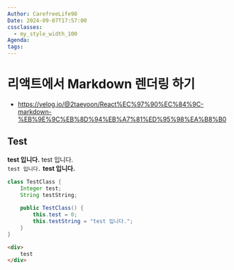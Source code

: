 ```yaml
---
Author: CarefreeLife98
Date: 2024-09-07T17:57:00
cssclasses:
  - my_style_width_100
Agenda: 
tags:
---
```

# 리액트에서 Markdown 렌더링 하기
- https://velog.io/@2taeyoon/React%EC%97%90%EC%84%9C-markdown-%EB%9E%9C%EB%8D%94%EB%A7%81%ED%95%98%EA%B8%B0

## Test
**test 입니다.**
test 입니다.<br>
`test 입니다.`
__test 입니다.__

```java
class TestClass {
	Integer test;
	String testString;
	
	public TestClass() {
		this.test = 0;
		this.testString = "test 입니다.";
	}
}
```

```html
<div>
    test
</div>
```